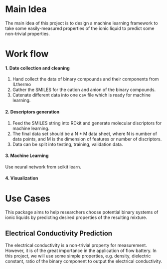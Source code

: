 # Main Idea
The main idea of this project is to design a machine learning framework to take some easily-measured properties of the ionic liquid to predict some non-trivial properties.

# Work flow

#### 1. Date collection and cleaning
1. Hand collect the data of binary compounds and their components from ILthermo 
2. Gather the SMILES for the cation and anion of the binary compounds. 
3. Catenate different data into one csv file which is ready for machine learning.

#### 2. Descriptors generation
1. Feed the SMILES string into RDkit and generate molecular discriptors for machine learning.
2. The final data set should be a N * M data sheet, where N is number of data points, and M is the dimension of features or number of discriptors.
3. Data can be split into testing, training, validation data.

#### 3. Machine Learning
Use neural network from scikit learn. 

#### 4. Visualization

# Use Cases
This package aims to help researchers choose potential
binary systems of ionic liquids by predicting desired properties
of the resulting mixture.

## Electrical Conductivity Prediction
The electrical conductivity is a non-trivial property for measurement. However, it is of the great importance in the application of flow battery.
In this project, we will use some simple properties, e.g. density, dielectric constant, ratio of the binary component to output the electrical conductivity.


